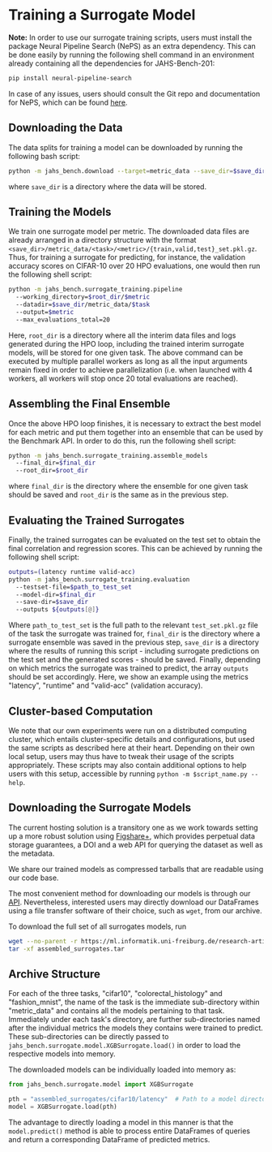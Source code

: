 # Training a Surrogate Model

__Note:__ In order to use our surrogate training scripts, users must install the package Neural Pipeline Search (NePS)
as an extra dependency. This can be done easily by running the following shell command in an environment already
containing all the dependencies for JAHS-Bench-201:

```bash
pip install neural-pipeline-search
```

In case of any issues, users should consult the Git repo and documentation for NePS, which can be found
[here](https://github.com/automl/neps).

## Downloading the Data

The data splits for training a model can be downloaded by running the following bash script:
```bash
python -m jahs_bench.download --target=metric_data --save_dir=$save_dir
```

where `save_dir` is a directory where the data will be stored.

## Training the Models

We train one surrogate model per metric. The downloaded data files are already arranged in a directory structure with
the format `<save_dir>/metric_data/<task>/<metric>/{train,valid,test}_set.pkl.gz`. Thus, for training a surrogate for
predicting, for instance, the validation accuracy scores on CIFAR-10 over 20 HPO evaluations, one would then run the
following shell script:

```bash
python -m jahs_bench.surrogate_training.pipeline
  --working_directory=$root_dir/$metric
  --datadir=$save_dir/metric_data/$task
  --output=$metric
  --max_evaluations_total=20
```

Here, `root_dir` is a directory where all the interim data files and logs generated during the HPO loop,
including the trained interim surrogate models, will be stored for one given task. The above command can be executed by multiple parallel
workers as long as all the input arguments remain fixed in order to achieve parallelization (i.e. when launched with 4
workers, all workers will stop once 20 total evaluations are reached).

## Assembling the Final Ensemble

Once the above HPO loop finishes, it is necessary to extract the best model for each metric and put them together into
an ensemble that can be used by the Benchmark API. In order to do this, run the following shell script:

```bash
python -m jahs_bench.surrogate_training.assemble_models
  --final_dir=$final_dir
  --root_dir=$root_dir
```

where `final_dir` is the directory where the ensemble for one given task should be saved and `root_dir` is the same as
in the previous step.

## Evaluating the Trained Surrogates

Finally, the trained surrogates can be evaluated on the test set to obtain the final correlation and regression scores.
This can be achieved by running the following shell script:

```bash
outputs=(latency runtime valid-acc)
python -m jahs_bench.surrogate_training.evaluation
  --testset-file=$path_to_test_set
  --model-dir=$final_dir
  --save-dir=$save_dir
  --outputs ${outputs[@]}
```

Where `path_to_test_set` is the full path to the relevant `test_set.pkl.gz` file of the task the surrogate was trained
for, `final_dir` is the directory where a surrogate ensemble was saved in the previous step, `save_dir` is a directory
where the results of running this script - including surrogate predictions on the test set and the generated scores -
should be saved. Finally, depending on which metrics the surrogate was trained to predict, the array `outputs` should
be set accordingly. Here, we show an example using the metrics "latency", "runtime" and "valid-acc"
(validation accuracy).

## Cluster-based Computation

We note that our own experiments were run on a distributed computing cluster, which entails cluster-specific details
and configurations, but used the same scripts as described here at their heart. Depending on their own local setup,
users may thus have to tweak their usage of the scripts appropriately. These scripts may also contain additional
options to help users with this setup, accessible by running `python -m $script_name.py --help`.


## Downloading the Surrogate Models

The current hosting solution is a transitory one as we work towards setting up a more robust solution using
[Figshare+](https://figshare.com/), which provides perpetual data storage guarantees, a DOI and a web API for
querying the dataset as well as the metadata.

We share our trained models as compressed tarballs that are readable using our code base.

The most convenient method for downloading our models is through our [API](https://automl.github.io/jahs_bench_201/).
Nevertheless, interested users may directly download our DataFrames using a file transfer software of their choice,
such as `wget`, from our archive.

To download the full set of all surrogates models, run

```bash
wget --no-parent -r https://ml.informatik.uni-freiburg.de/research-artifacts/jahs_bench_201/v1.0.0/assembled_surrogates.tar -O assembled_surrogates.tar
tar -xf assembled_surrogates.tar
```

## Archive Structure

For each of the three tasks, "cifar10", "colorectal_histology" and "fashion_mnist", the name of the task is the
immediate sub-directory within "metric_data" and contains all the models pertaining to that task.
Immediately under each task's directory, are further sub-directories named after the individual metrics the models they
contains were trained to predict. These sub-directories can be directly passed to `jahs_bench.surrogate.model.XGBSurrogate.load()`
in order to load the respective models into memory.

The downloaded models can be individually loaded into memory as:

```python
from jahs_bench.surrogate.model import XGBSurrogate

pth = "assembled_surrogates/cifar10/latency"  # Path to a model directory
model = XGBSurrogate.load(pth)
```

The advantage to directly loading a model in this manner is that the `model.predict()` method is able to process
entire DataFrames of queries and return a corresponding DataFrame of predicted metrics.
